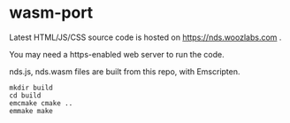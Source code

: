 # wasm-port

Latest HTML/JS/CSS source code is hosted on https://nds.woozlabs.com .

You may need a https-enabled web server to run the code.

nds.js, nds.wasm files are built from this repo, with Emscripten.

```
mkdir build
cd build
emcmake cmake ..
emmake make
```

